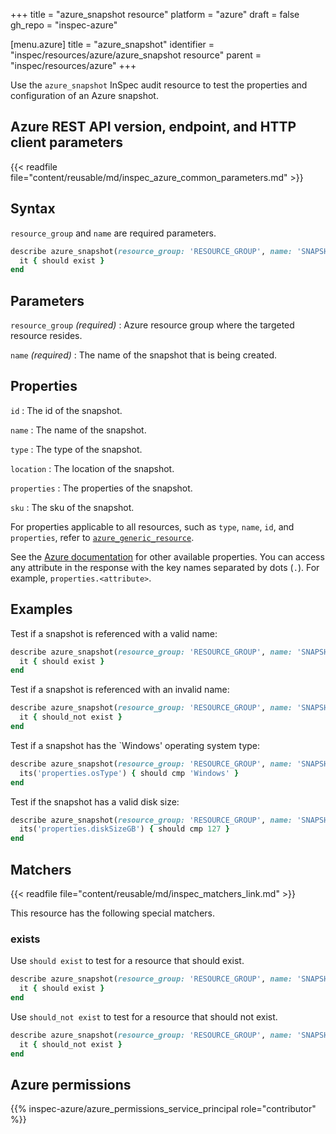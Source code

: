 +++
title = "azure_snapshot resource"
platform = "azure"
draft = false
gh_repo = "inspec-azure"

[menu.azure]
title = "azure_snapshot"
identifier = "inspec/resources/azure/azure_snapshot resource"
parent = "inspec/resources/azure"
+++

Use the `azure_snapshot` InSpec audit resource to test the properties and configuration of an Azure snapshot.

## Azure REST API version, endpoint, and HTTP client parameters

{{< readfile file="content/reusable/md/inspec_azure_common_parameters.md" >}}

## Syntax

`resource_group` and `name` are required parameters.

```ruby
describe azure_snapshot(resource_group: 'RESOURCE_GROUP', name: 'SNAPSHOT_NAME') do
  it { should exist }
end
```

## Parameters

`resource_group` _(required)_
: Azure resource group where the targeted resource resides.

`name` _(required)_
: The name of the snapshot that is being created.

## Properties

`id`
: The id of the snapshot.

`name`
: The name of the snapshot.

`type`
: The type of the snapshot.

`location`
: The location of the snapshot.

`properties`
: The properties of the snapshot.

`sku`
: The sku of the snapshot.

For properties applicable to all resources, such as `type`, `name`, `id`, and `properties`, refer to [`azure_generic_resource`](azure_generic_resource#properties).

See the [Azure documentation](https://learn.microsoft.com/en-us/rest/api/compute/snapshots/get?tabs=HTTP) for other available properties.
You can access any attribute in the response with the key names separated by dots (`.`). For example, `properties.<attribute>`.

## Examples

Test if a snapshot is referenced with a valid name:

```ruby
describe azure_snapshot(resource_group: 'RESOURCE_GROUP', name: 'SNAPSHOT_NAME') do
  it { should exist }
end
```

Test if a snapshot is referenced with an invalid name:

```ruby
describe azure_snapshot(resource_group: 'RESOURCE_GROUP', name: 'SNAPSHOT_NAME') do
  it { should_not exist }
end
```

Test if a snapshot has the `Windows' operating system type:

```ruby
describe azure_snapshot(resource_group: 'RESOURCE_GROUP', name: 'SNAPSHOT_NAME') do
  its('properties.osType') { should cmp 'Windows' }
end
```

Test if the snapshot has a valid disk size:

```ruby
describe azure_snapshot(resource_group: 'RESOURCE_GROUP', name: 'SNAPSHOT_NAME') do
  its('properties.diskSizeGB') { should cmp 127 }
end
```

## Matchers

{{< readfile file="content/reusable/md/inspec_matchers_link.md" >}}

This resource has the following special matchers.

### exists

Use `should exist` to test for a resource that should exist.

```ruby
describe azure_snapshot(resource_group: 'RESOURCE_GROUP', name: 'SNAPSHOT_NAME') do
  it { should exist }
end
```

Use `should_not exist` to test for a resource that should not exist.

```ruby
describe azure_snapshot(resource_group: 'RESOURCE_GROUP', name: 'SNAPSHOT_NAME') do
  it { should_not exist }
end
```

## Azure permissions

{{% inspec-azure/azure_permissions_service_principal role="contributor" %}}
